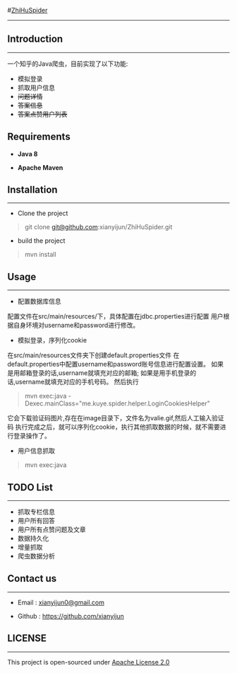 #[ZhiHuSpider](http://git.oschina.net/xianyijun/ZhiHuSpider)


- - -

## Introduction
- - -

一个知乎的Java爬虫，目前实现了以下功能:
-	模拟登录
-	抓取用户信息
-	~~问题详情~~
-	~~答案信息~~
-	~~答案点赞用户列表~~

## Requirements

- **Java 8**

- **Apache Maven**

## Installation

- - -

- Clone the project

>  git clone git@github.com:xianyijun/ZhiHuSpider.git

- build the project

> mvn install 

## Usage


- - -
- 配置数据库信息

配置文件在src/main/resources/下，具体配置在jdbc.properties进行配置
用户根据自身环境对username和password进行修改。

- 模拟登录，序列化cookie

在src/main/resources文件夹下创建default.properties文件
在default.properties中配置username和password账号信息进行配置设置。
如果是用邮箱登录的话,username就填充对应的邮箱;
如果是用手机登录的话,username就填充对应的手机号码。
然后执行

>	mvn exec:java -Dexec.mainClass="me.kuye.spider.helper.LoginCookiesHelper"

它会下载验证码图片,存在在image目录下，文件名为valie.gif,然后人工输入验证码
执行完成之后，就可以序列化cookie，执行其他抓取数据的时候，就不需要进行登录操作了。

- 用户信息抓取

>mvn exec:java

## TODO List

- - -

- 抓取专栏信息
- 用户所有回答
- 用户所有点赞问题及文章
- 数据持久化
- 增量抓取
- 爬虫数据分析

## Contact us 

- - -

- Email : xianyijun0@gmail.com

- Github : https://github.com/xianyijun

## LICENSE


- - -

This project is open-sourced under [Apache License 2.0](http://www.apache.org/licenses/LICENSE-2.0)